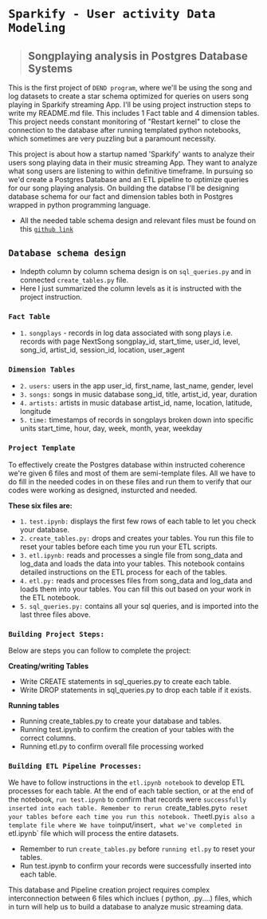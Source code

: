 
# `Sparkify - User activity Data Modeling`
> ##  Songplaying analysis in Postgres Database Systems

 
This is the first project of `DEND program`, where we'll be using the song and log datasets to create a star schema optimized for queries on users song playing in Sparkify streaming App. I'll be using project instruction steps to write my README.md file. This includes 1 Fact table and 4 dimension tables. This project needs constant monitoring of "Restart kernel" to close the connection to the database after running templated python notebooks, which sometimes are very puzzling but a paramount necessity.

This project is about how a startup named 'Sparkify' wants to analyze their users song playing data in their music streaming App. They want to analyze what song users are listening to within definitive timeframe. In pursuing so we'd create a Postgres Database and an ETL pipeline to optimize queries for our song playing analysis. On building the databse I'll be designing database schema for our fact and dimension tables both in Postgres wrapped in python programming language. 

* All the needed table schema design and relevant files must be found on this [`github link`](https://github.com/farhadkpx/DEND-Data-Engneering-Nano-Degree-/tree/main/Data-Modeling-with-Postgres)

## `Database schema design` 
+ Indepth column by column schema design is on `sql_queries.py` and in connected `create_tables.py` file.
+ Here I just summarized the column levels as it is instructed with the project instruction.

### `Fact Table` 
+ `1.` `songplays` - records in log data associated with song plays i.e. records with page NextSong
songplay_id, start_time, user_id, level, song_id, artist_id, session_id, location, user_agent

### `Dimension Tables` 
+ `2.` `users:`  users in the app
               user_id, first_name, last_name, gender, level
+ `3.` `songs:`  songs in music database
                song_id, title, artist_id, year, duration
+ `4.` `artists:`  artists in music database
                 artist_id, name, location, latitude, longitude
+ `5.` `time:`  timestamps of records in songplays broken down into specific units
                start_time, hour, day, week, month, year, weekday

### `Project Template`
To effectively create the Postgres database within instructed coherence we're given 6 files and most of them are semi-template files. All we have to do 
fill in the needed codes in on these files and run them to verify that our codes were working as designed, insturcted and needed.

**These six files are:**
+ `1.` `test.ipynb:` displays the first few rows of each table to let you check your database.
+ `2.` `create_tables.py:` drops and creates your tables. You run this file to reset your tables before each time you run your ETL scripts.
+ `3.` `etl.ipynb:` reads and processes a single file from song_data and log_data and loads the data into your tables. 
                    This notebook contains detailed instructions on the ETL process for each of the tables.
+ `4.` `etl.py:` reads and processes files from song_data and log_data and loads them into your tables. You can fill this out based on your work in the ETL notebook.
+ `5.` `sql_queries.py:` contains all your sql queries, and is imported into the last three files above.

 
### `Building Project Steps:`
Below are steps you can follow to complete the project:

**Creating/writing Tables**
- Write CREATE statements in sql_queries.py to create each table.
- Write DROP statements in sql_queries.py to drop each table if it exists.

**Running tables**
- Running create_tables.py to create your database and tables.
- Running test.ipynb to confirm the creation of your tables with the correct columns.
- Running etl.py to confirm overall file processing worked

### `Building ETL Pipeline Processes:`
We have to follow instructions in the `etl.ipynb notebook` to develop ETL processes for each table. At the end of each table section, or at the end of the notebook, `run test.ipynb` to confirm that records were `successfully inserted into each table. Remember to rerun `create_tables.py` to reset your tables before each time you run this notebook. The `etl.py` is also a template file where We have to `input/insert`, what we've completed in `etl.ipynb` file which will process the entire datasets. 

- Remember to run `create_tables.py` before `running etl.py` to reset your tables.
- Run test.ipynb to confirm your records were successfully inserted into each table.

This database and Pipeline creation project requires complex interconnection between 6 files which inclues ( python, .py....) files, which in turn will help us to build a database to analyze music streaming data. 
